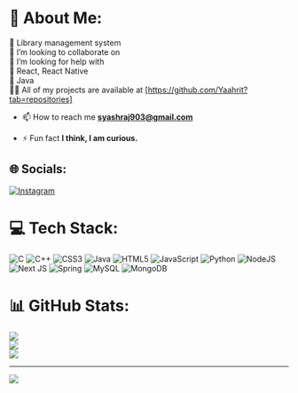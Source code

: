 # 💫 About Me:
🔭 Library management system<br>👯 I’m looking to collaborate on<br>🤝 I’m looking for help with<br>🌱 React, React Native<br>💬 Java<br>
 👨‍💻 All of my projects are available at
 [https://github.com/Yaahrit?tab=repositories]

- 📫 How to reach me **syashraj903@gmail.com**

- ⚡ Fun fact **I think, I am curious.**




## 🌐 Socials:
[![Instagram](https://img.shields.io/badge/Instagram-%23E4405F.svg?logo=Instagram&logoColor=white)](https://instagram.com/syashraj9) 

# 💻 Tech Stack:
![C](https://img.shields.io/badge/c-%2300599C.svg?style=for-the-badge&logo=c&logoColor=white) ![C++](https://img.shields.io/badge/c++-%2300599C.svg?style=for-the-badge&logo=c%2B%2B&logoColor=white) ![CSS3](https://img.shields.io/badge/css3-%231572B6.svg?style=for-the-badge&logo=css3&logoColor=white) ![Java](https://img.shields.io/badge/java-%23ED8B00.svg?style=for-the-badge&logo=java&logoColor=white) ![HTML5](https://img.shields.io/badge/html5-%23E34F26.svg?style=for-the-badge&logo=html5&logoColor=white) ![JavaScript](https://img.shields.io/badge/javascript-%23323330.svg?style=for-the-badge&logo=javascript&logoColor=%23F7DF1E) ![Python](https://img.shields.io/badge/python-3670A0?style=for-the-badge&logo=python&logoColor=ffdd54) ![NodeJS](https://img.shields.io/badge/node.js-6DA55F?style=for-the-badge&logo=node.js&logoColor=white) ![Next JS](https://img.shields.io/badge/Next-black?style=for-the-badge&logo=next.js&logoColor=white) ![Spring](https://img.shields.io/badge/spring-%236DB33F.svg?style=for-the-badge&logo=spring&logoColor=white) ![MySQL](https://img.shields.io/badge/mysql-%2300f.svg?style=for-the-badge&logo=mysql&logoColor=white) ![MongoDB](https://img.shields.io/badge/MongoDB-%234ea94b.svg?style=for-the-badge&logo=mongodb&logoColor=white)
# 📊 GitHub Stats:
![](https://github-readme-stats.vercel.app/api?username=Yaahrit&theme=dark&hide_border=false&include_all_commits=false&count_private=false)<br/>
![](https://github-readme-streak-stats.herokuapp.com/?user=Yaahrit&theme=dark&hide_border=false)<br/>
![](https://github-readme-stats.vercel.app/api/top-langs/?username=Yaahrit&theme=dark&hide_border=false&include_all_commits=false&count_private=false&layout=compact)

---
[![](https://visitcount.itsvg.in/api?id=Yaahrit&icon=2&color=0)](https://visitcount.itsvg.in)

<!-- Proudly created with GPRM ( https://gprm.itsvg.in ) -->
